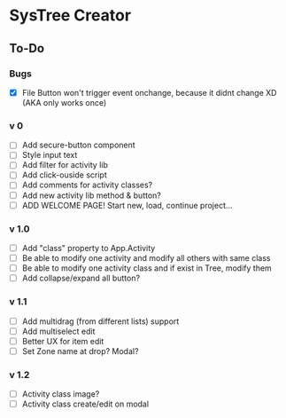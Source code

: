 # SysTree Creator

## To-Do

### Bugs
- [x] File Button won't trigger event onchange, because it didnt change XD (AKA only works once)

### v 0
- [ ] Add secure-button component
- [ ] Style input text
- [ ] Add filter for activity lib
- [ ] Add click-ouside script
- [ ] Add comments for activity classes?
- [ ] Add new activity lib method & button?
- [ ] ADD WELCOME PAGE! Start new, load, continue project...

### v 1.0
- [ ] Add "class" property to App.Activity
- [ ] Be able to modify one activity and modify all others with same class
- [ ] Be able to modify one activity class and if exist in Tree, modify them
- [ ] Add collapse/expand all button?

### v 1.1
- [ ] Add multidrag (from different lists) support
- [ ] Add multiselect edit
- [ ] Better UX for item edit
- [ ] Set Zone name at drop? Modal?

### v 1.2
- [ ] Activity class image?
- [ ] Activity class create/edit on modal
